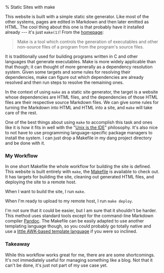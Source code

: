 % Static Sites with make

This website is built with a simple static site generator.
Like most of the other systems,
pages are edited in Markdown and then later emitted as HTML.
The cool thing about this one is that probably have it installed already ---
it's just `make(1)`!
From the [homepage][make-homepage]:

> Make is a tool which controls the generation of executables and other non-source files of a program from the program's source files.

It is traditionally used for building programs written in C
and other languages that generate executables.
Make is more widely applicable than that though;
it can thought of more generally as a dependency resolution system.
Given some targets and some rules for resolving their dependencies,
make can figure out which dependencies are already resolved
and then run steps to resolve the remaining ones.

In the context of using `make` as a static site generator,
the target is a website whose dependencies are HTML files,
and the dependencies of those HTML files are their respective source Markdown files.
We can give some rules for turning the Markdown into HTML and HTML into a site,
and `make` will take care of the rest.


One of the best things about using `make` to accomplish this task
and ones like it
is how it fits in well with the "[Unix is the IDE][unix-as-ide]" philosophy.
It's also nice to not have to use programming language-specific package managers to install the system.
I can just drop a Makefile in my dang project directory and be done with it.

### My Workflow

In one short Makefile the whole workflow for building the site is defined.
This website is built entirely with `make`, the [Makefile][site-makefile] is available to check out.
It has targets for building the site,
cleaning out generated HTML files,
and deploying the site to a remote host.

When I want to build the site,
I run `make`.

When I'm ready to upload to my remote host,
I run `make deploy`.

I'm not sure that it could be easier,
but I am sure that it shouldn't be harder.
This method uses standard tools
except for the command-line Markdown compiler [Pandoc][pandoc].
The Makefile can be easily adapted to use another templating language though,
so you could probably go totally native and use a [little AWK-based template language][werc]
if you were so inclined.

### Takeaway

While this workflow works great for me,
there are are some shortcomings.
It's not immediately useful for managing something like a blog.
Not that it can't be done,
it's just not part of my use case yet.

[make-homepage]: http://www.gnu.org/software/make/
[make-makefiles]: http://www.gnu.org/software/make/manual/html_node/Introduction.html#Introduction
[jekyll]: http://jekyllrb.com
[pandoc]: http://johnmacfarlane.net/pandoc
[site-makefile]: https://github.com/jdp/justinpoliey.com/blob/master/Makefile
[unix-as-ide]: http://blog.sanctum.geek.nz/unix-as-ide-introduction/
[werc]: http://werc.cat-v.org/
